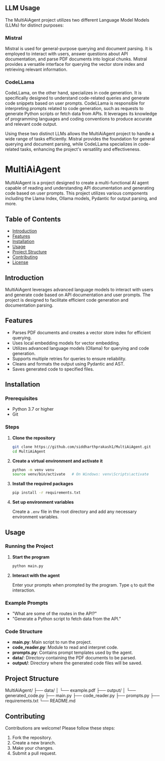## LLM Usage

The MultiAiAgent project utilizes two different Language Model Models (LLMs) for distinct purposes:

### Mistral

Mistral is used for general-purpose querying and document parsing. It is employed to interact with users, answer questions about API documentation, and parse PDF documents into logical chunks. Mistral provides a versatile interface for querying the vector store index and retrieving relevant information.

### CodeLLama

CodeLLama, on the other hand, specializes in code generation. It is specifically designed to understand code-related queries and generate code snippets based on user prompts. CodeLLama is responsible for interpreting prompts related to code generation, such as requests to generate Python scripts or fetch data from APIs. It leverages its knowledge of programming languages and coding conventions to produce accurate and relevant code output.

Using these two distinct LLMs allows the MultiAiAgent project to handle a wide range of tasks efficiently. Mistral provides the foundation for general querying and document parsing, while CodeLLama specializes in code-related tasks, enhancing the project's versatility and effectiveness.
# MultiAiAgent

MultiAiAgent is a project designed to create a multi-functional AI agent capable of reading and understanding API documentation and generating code based on user prompts. This project utilizes various components including the Llama Index, Ollama models, Pydantic for output parsing, and more.

## Table of Contents

- [Introduction](#introduction)
- [Features](#features)
- [Installation](#installation)
- [Usage](#usage)
- [Project Structure](#project-structure)
- [Contributing](#contributing)
- [License](#license)

## Introduction

MultiAiAgent leverages advanced language models to interact with users and generate code based on API documentation and user prompts. The project is designed to facilitate efficient code generation and documentation parsing.

## Features

- Parses PDF documents and creates a vector store index for efficient querying.
- Uses local embedding models for vector embedding.
- Utilizes advanced language models (Ollama) for querying and code generation.
- Supports multiple retries for queries to ensure reliability.
- Cleans and formats the output using Pydantic and AST.
- Saves generated code to specified files.

## Installation

### Prerequisites

- Python 3.7 or higher
- Git

### Steps

1. **Clone the repository**

    ```sh
    git clone https://github.com/siddharthprakash1/MultiAiAgent.git
    cd MultiAiAgent
    ```

2. **Create a virtual environment and activate it**

    ```sh
    python -m venv venv
    source venv/bin/activate   # On Windows: venv\Scripts\activate
    ```

3. **Install the required packages**

    ```sh
    pip install -r requirements.txt
    ```

4. **Set up environment variables**

    Create a `.env` file in the root directory and add any necessary environment variables.

## Usage

### Running the Project

1. **Start the program**

    ```sh
    python main.py
    ```

2. **Interact with the agent**

    Enter your prompts when prompted by the program. Type `q` to quit the interaction.

### Example Prompts

- "What are some of the routes in the API?"
- "Generate a Python script to fetch data from the API."

### Code Structure

- **main.py**: Main script to run the project.
- **code_reader.py**: Module to read and interpret code.
- **prompts.py**: Contains prompt templates used by the agent.
- **data/**: Directory containing the PDF documents to be parsed.
- **output/**: Directory where the generated code files will be saved.

## Project Structure

MultiAiAgent/
├── data/
│ └── example.pdf
├── output/
│ └── generated_code.py
├── main.py
├── code_reader.py
├── prompts.py
├── requirements.txt
└── README.md


## Contributing

Contributions are welcome! Please follow these steps:

1. Fork the repository.
2. Create a new branch.
3. Make your changes.
4. Submit a pull request.


